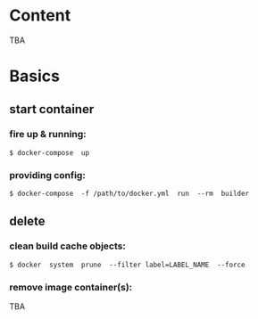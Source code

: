 

# Content

TBA




# Basics


## start container

### fire up & running:
```
$ docker-compose  up
```

### providing config:
```
$ docker-compose  -f /path/to/docker.yml  run  --rm  builder
```


## delete

### clean build cache objects:
```
$ docker  system  prune  --filter label=LABEL_NAME  --force
```

### remove image container(s):

TBA


